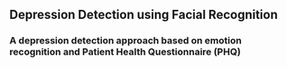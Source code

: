 ## Depression Detection using Facial Recognition

### A depression detection approach based on emotion recognition and Patient Health Questionnaire (PHQ)
